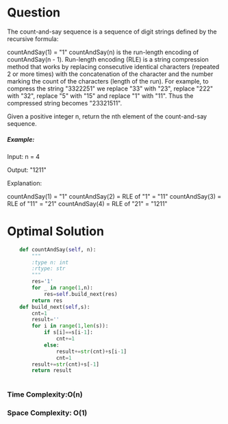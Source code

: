 # Question

The count-and-say sequence is a sequence of digit strings defined by the recursive formula:

countAndSay(1) = "1"
countAndSay(n) is the run-length encoding of countAndSay(n - 1).
Run-length encoding (RLE) is a string compression method that works by replacing consecutive identical characters (repeated 2 or more times) with the concatenation of the character and the number marking the count of the characters (length of the run). For example, to compress the string "3322251" we replace "33" with "23", replace "222" with "32", replace "5" with "15" and replace "1" with "11". Thus the compressed string becomes "23321511".

Given a positive integer n, return the nth element of the count-and-say sequence. 


##### Example:
Input: n = 4

Output: "1211"

Explanation:

countAndSay(1) = "1"
countAndSay(2) = RLE of "1" = "11"
countAndSay(3) = RLE of "11" = "21"
countAndSay(4) = RLE of "21" = "1211"


# Optimal Solution


``` python
    def countAndSay(self, n):
        """
        :type n: int
        :rtype: str
        """
        res='1'
        for _ in range(1,n):
            res=self.build_next(res)
        return res
    def build_next(self,s):
        cnt=1
        result=''
        for i in range(1,len(s)):
            if s[i]==s[i-1]:
                cnt+=1
            else:
                result+=str(cnt)+s[i-1]
                cnt=1
        result+=str(cnt)+s[-1]
        return result
            
```
### Time Complexity:O(n)
### Space Complexity: O(1) 
